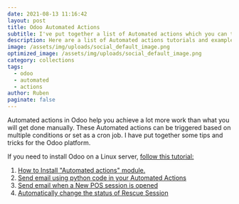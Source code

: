```yaml
---
date: 2021-08-13 11:16:42
layout: post
title: Odoo Automated Actions
subtitle: I've put together a list of Automated actions which you can take advantage of.
description: Here are a list of Automated actions tutorials and examples for your reference.
image: /assets/img/uploads/social_default_image.png
optimized_image: /assets/img/uploads/social_default_image.png
category: collections
tags:
  - odoo
  - automated
  - actions
author: Ruben
paginate: false
---
```

Automated actions in Odoo help you achieve a lot more work than what you will get done manually. These Automated actions can be triggered based on multiple conditions or set as a cron job. I have put together some tips and tricks for the Odoo platform.

If you need to install Odoo on a Linux server, [follow this tutorial:](https://www.rubeshan.com/install-odoo-11-on-ubuntu-16-x/)

1. [How to Install "Automated actions" module.](https://www.rubeshan.com/odoo-install-automated-action-module/)
2. [Send email using python code in your Automated Actions](https://www.rubeshan.com/odoo-automated-actions-send-email-via-python-code/)
3. [Send email when a New POS session is opened](https://www.rubeshan.com/odoo-automated-actions-send-email-when-a-pos-session-is-opened/)
4. [Automatically change the status of Rescue Session](https://rubeshan.com/odoo-automatically-change-the-status-of-rescue-session/)